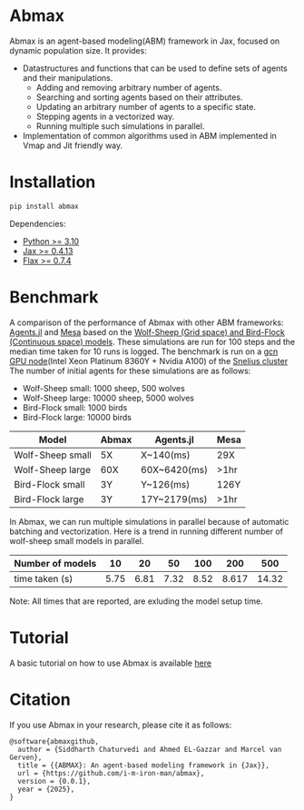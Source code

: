# Abmax
Abmax is an agent-based modeling(ABM) framework in Jax, focused on dynamic population size.
It provides:
- Datastructures and functions that can be used to define sets of agents and their manipulations.
    * Adding and removing arbitrary number of agents.
    * Searching and sorting agents based on their attributes.
    * Updating an arbitrary number of agents to a specific state.
    * Stepping agents in a vectorized way.
    * Running multiple such simulations in parallel.
- Implementation of common algorithms used in ABM implemented in Vmap and Jit friendly way.

# Installation
```bash
pip install abmax
```
Dependencies:
- [Python >= 3.10](https://www.python.org/downloads/)
- [Jax >= 0.4.13](https://jax.readthedocs.io/en/latest/installation.html)
- [Flax >= 0.7.4](https://flax.readthedocs.io/en/latest/index.html)

# Benchmark
A comparison of the performance of Abmax with other ABM frameworks: [Agents.jl](https://juliadynamics.github.io/Agents.jl/stable/) and [Mesa](https://mesa.readthedocs.io/en/stable/) based on the [Wolf-Sheep (Grid space) and Bird-Flock (Continuous space) models](https://github.com/JuliaDynamics/ABMFrameworksComparison). These simulations are run for 100 steps and the median time taken for 10 runs is logged. The benchmark is run on a [gcn GPU node](https://servicedesk.surf.nl/wiki/display/WIKI/Snellius+hardware)(Intel Xeon Platinum 8360Y + Nvidia A100) of the [Snelius cluster](https://www.surf.nl/en/services/snellius-the-national-supercomputer)
The number of initial agents for these simulations are as follows:
- Wolf-Sheep small: 1000 sheep, 500 wolves
- Wolf-Sheep large: 10000 sheep, 5000 wolves
- Bird-Flock small: 1000 birds
- Bird-Flock large: 10000 birds

| Model | Abmax | Agents.jl | Mesa |
| ----- | ----- | --------- | ---- |
| Wolf-Sheep small | 5X | X~140(ms) | 29X |
| Wolf-Sheep large | 60X | 60X~6420(ms) | >1hr |
| Bird-Flock small | 3Y | Y~126(ms) | 126Y |
| Bird-Flock large | 3Y | 17Y~2179(ms) | >1hr |

In Abmax, we can run multiple simulations in parallel because of automatic batching and vectorization. 
Here is a trend in running different number of wolf-sheep small models in parallel.

| Number of models | 10 | 20 | 50 | 100 | 200 | 500 |
| ----------------- | -- | -- | -- | --- | --- | --- |
| time taken (s) | 5.75 | 6.81 | 7.32 | 8.52 | 8.617 | 14.32 |

Note: All times that are reported, are exluding the model setup time.


# Tutorial
A basic tutorial on how to use Abmax is available [here](https://github.com/i-m-iron-man/abmax/blob/master/tutorials/getting_started.ipynb)


# Citation
If you use Abmax in your research, please cite it as follows:
```
@software{abmaxgithub,
  author = {Siddharth Chaturvedi and Ahmed EL-Gazzar and Marcel van Gerven},
  title = {{ABMAX}: An agent-based modeling framework in {Jax}},
  url = {https://github.com/i-m-iron-man/abmax},
  version = {0.0.1},
  year = {2025},
}



